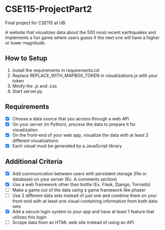# CSE115-ProjectPart2
Final project for CSE115 at UB. 

A website that visualizes data about the 500 most recent earthquakes 
and implements a fun game where users guess if the next one will have a higher or lower magnitude.

## How to Setup

1. Install the requirements in requirements.txt
2. Replace REPLACE_WITH_MAPBOX_TOKEN in visualizations.js with your token
3. Minify the .js and .css
4. Start server.py

## Requirements
- [x] Choose a data source that you access through a web API
- [x] On your server (in Python), process the data to prepare it for visualization
- [x] On the front-end of your web app, visualize the data with at least 2 different visualizations
- [x] Each visual must be generated by a JavaScript library

## Additional Criteria
- [x] Add communication between users with persistent storage (file or database) on your server (Ex. A comments section)
- [x] Use a web framework other than bottle (Ex. Flask, Django, Tornado)
- [ ] Make a game out of the data using a game framework like phaser
- [ ] Use 2 different data sets instead of just one and combine them on your front-end with at least one visual containing information from both data sets
- [x] Add a secure login system to your app and have at least 1 feature that utilizes this login
- [ ] Scrape data from an HTML web site instead of using an API. 
